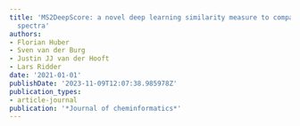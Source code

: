 ```yaml
---
title: 'MS2DeepScore: a novel deep learning similarity measure to compare tandem mass
  spectra'
authors:
- Florian Huber
- Sven van der Burg
- Justin JJ van der Hooft
- Lars Ridder
date: '2021-01-01'
publishDate: '2023-11-09T12:07:38.985978Z'
publication_types:
- article-journal
publication: '*Journal of cheminformatics*'
---
```

